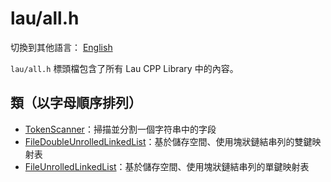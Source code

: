 # lau/all.h

切換到其他語言： [English](all_en.md)

`lau/all.h` 標頭檔包含了所有 Lau CPP Library 中的內容。

## 類（以字母順序排列）
- [TokenScanner](token_scanner_zh.md)：掃描並分割一個字符串中的字段
- [FileDoubleUnrolledLinkedList](file_double_unrolled_linked_list_zh.md)：基於儲存空間、使用塊狀鏈結串列的雙鍵映射表
- [FileUnrolledLinkedList](file_unrolled_linked_list_zh.md)：基於儲存空間、使用塊狀鏈結串列的單鍵映射表
